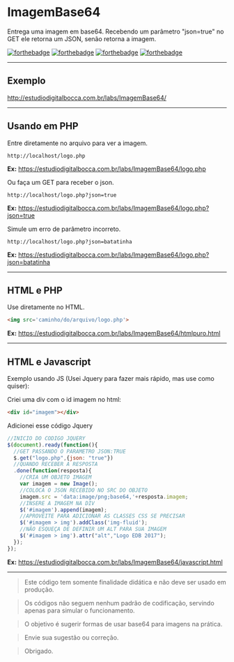 # ImagemBase64 #

Entrega uma imagem em base64.
Recebendo um parâmetro "json=true" no GET ele retorna um JSON, senão retorna a imagem.

[![forthebadge](http://forthebadge.com/images/badges/contains-cat-gifs.svg)](http://forthebadge.com)
[![forthebadge](http://forthebadge.com/images/badges/uses-badges.svg)](http://forthebadge.com)
[![forthebadge](http://forthebadge.com/images/badges/contains-technical-debt.svg)](http://forthebadge.com)
[![forthebadge](http://forthebadge.com/images/badges/built-by-developers.svg)](http://forthebadge.com)

---

## Exemplo ##

http://estudiodigitalbocca.com.br/labs/ImagemBase64/

---

## Usando em PHP ##

Entre diretamente no arquivo para ver a imagem.

`http://localhost/logo.php`

**Ex:**
https://estudiodigitalbocca.com.br/labs/ImagemBase64/logo.php

Ou faça um GET para receber o json.

`http://localhost/logo.php?json=true`

**Ex:**
https://estudiodigitalbocca.com.br/labs/ImagemBase64/logo.php?json=true

Simule um erro de parâmetro incorreto.

`http://localhost/logo.php?json=batatinha`

**Ex:**
https://estudiodigitalbocca.com.br/labs/ImagemBase64/logo.php?json=batatinha

---

## HTML e PHP ##

Use diretamente no HTML.

```html
<img src='caminho/do/arquivo/logo.php'>
```

**Ex:**
https://estudiodigitalbocca.com.br/labs/ImagemBase64/htmlpuro.html

---

## HTML e Javascript ##

Exemplo usando JS (Usei Jquery para fazer mais rápido, mas use como quiser):

Criei uma div com o id imagem no html:

```html
<div id="imagem"></div>
```

Adicionei esse código Jquery

```javascript
//INICIO DO CODIGO JQUERY
$(document).ready(function(){
  //GET PASSANDO O PARAMETRO JSON:TRUE
  $.get("logo.php",{json: "true"})
  //QUANDO RECEBER A RESPOSTA
  .done(function(resposta){
    //CRIA UM OBJETO IMAGEM
    var imagem = new Image();
    //COLOCA O JSON RECEBIDO NO SRC DO OBJETO
    imagem.src = 'data:image/png;base64,'+resposta.imagem;
    //INSERE A IMAGEM NA DIV
    $('#imagem').append(imagem);
    //APROVEITE PARA ADICIONAR AS CLASSES CSS SE PRECISAR
    $('#imagem > img').addClass('img-fluid');
    //NÃO ESQUEÇA DE DEFINIR UM ALT PARA SUA IMAGEM
    $('#imagem > img').attr("alt","Logo EDB 2017");
  });
});
```

**Ex:**
https://estudiodigitalbocca.com.br/labs/ImagemBase64/javascript.html

---

> Este código tem somente finalidade didática e não deve ser usado em produção.

> Os códigos não seguem nenhum padrão de codificação, servindo apenas para simular o funcionamento.

> O objetivo é sugerir formas de usar base64 para imagens na prática.

> Envie sua sugestão ou correção.

> Obrigado.
